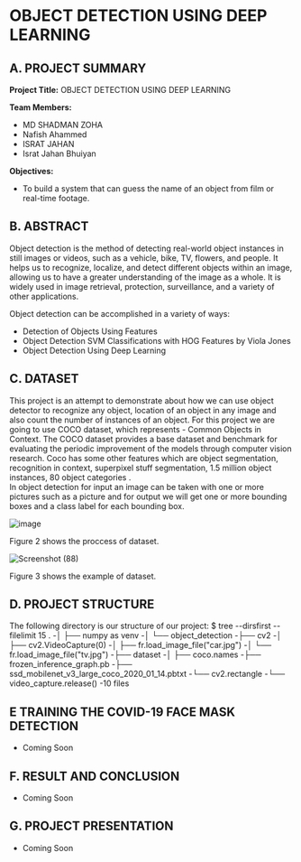 # OBJECT DETECTION USING DEEP LEARNING 

## A. PROJECT SUMMARY

**Project Title:** OBJECT DETECTION USING DEEP LEARNING

**Team Members:** 
- MD SHADMAN ZOHA
- Nafish Ahammed
- ISRAT JAHAN
- Israt Jahan Bhuiyan


 **Objectives:**
- To build a system that can guess the name of an object from film or real-time footage. 



##  B. ABSTRACT 

Object detection is the method of detecting real-world object instances in still images or videos, such as a vehicle, bike, TV, flowers, and people. It helps us to recognize, localize, and detect different objects within an image, allowing us to have a greater understanding of the image as a whole. It is widely used in image retrieval, protection, surveillance, and a variety of other applications.

Object detection can be accomplished in a variety of ways:

- Detection of Objects Using Features
- Object Detection SVM Classifications with HOG Features by Viola Jones
- Object Detection Using Deep Learning




## C.  DATASET

This project is an attempt to demonstrate about how we can use object detector to recognize any object, location of an object in any image and also count the number of instances of an object.
For this project we are going to use COCO dataset, which represents - Common Objects in Context. The COCO dataset provides a base dataset and benchmark for evaluating the periodic improvement of the models through computer vision research. Coco has some other features which are object segmentation, recognition in context, superpixel stuff segmentation, 1.5 million object instances, 80 object categories .  
In object detection for input an image can be taken with one or more pictures such as a picture and for output we will get one or more bounding boxes and a class label for each bounding box.


![image](https://user-images.githubusercontent.com/80869517/122103283-44a3ad80-ce38-11eb-8e03-edd7ca140390.png)


Figure 2 shows the proccess of dataset.


![Screenshot (88)](https://user-images.githubusercontent.com/80869517/122104550-97319980-ce39-11eb-9b07-6a854a034008.png)

Figure 3 shows the example of dataset.

## D.   PROJECT STRUCTURE


The following directory is our structure of our project:
$ tree --dirsfirst --filelimit 15 .
-│ ├── numpy as venv
-│ └── object_detection
-├── cv2
-│ ├── cv2.VideoCapture(0)
-│ ├── fr.load_image_file("car.jpg")
-│ └── fr.load_image_file("tv.jpg")
-├── dataset
-│ ├── coco.names
-├── frozen_inference_graph.pb
-├── ssd_mobilenet_v3_large_coco_2020_01_14.pbtxt
-└── cv2.rectangle
-└── video_capture.release()
-10 files





## E   TRAINING THE COVID-19 FACE MASK DETECTION

- Coming Soon


## F.  RESULT AND CONCLUSION

- Coming Soon



## G.   PROJECT PRESENTATION 

- Coming Soon





